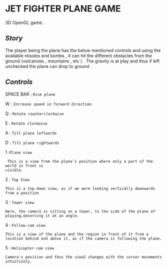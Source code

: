# **JET FIGHTER PLANE GAME**

3D OpenGL game .

## *Story*
The player being the plane has the below mentioned controls and using the available missles and bombs , it can hit the different obstacles from the ground (volcanoes , mountains , etc ) . The gravity is at play and thus if left unchecked the plane can drop to ground . 

## *Controls* 
SPACE BAR : ```Rise plane```

W : ```Increase speed in forward direction```

Q : ```Rotate counterclockwise```
 
E : ```Rotate clockwise ```

A : ```Tilt plane leftwards```

D : ```Tilt plane rightwards```

1 :```Plane view```
```
 This is a view from the plane’s position where only a part of the world in front is
visible.
```

2 : ```Top View```
```
This is a top-down view, as if we were looking vertically downwards from a position
```

3 : ```Tower view```
```
Here, the camera is sitting on a tower, to the side of the plane of playing,observing it at an angle.
```

4 : ```Follow-cam view```
```
This is a view of the plane and the region in front of it from a location behind and above it, as if the camera is following the plane.
```

5 : ```Helicopter-cam view```
```
Camera's position and thus the view2 changes with the cursor movements intuitively.
```